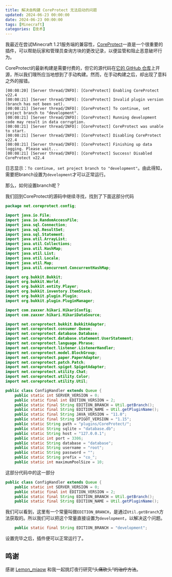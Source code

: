 ```yaml
---
title: 解决自构建 CoreProtect 无法启动的问题
updated: 2024-06-23 00:00:00
date: 2024-06-23 00:00:00
tags: [Minecraft]
categories: [技术]
---
```


我最近在尝试Minecraft 1.21服务端的兼容性，[CoreProtect](https://coreprotect.net)一直是一个很重要的插件，可以帮助玩家和管理员查询方块的更改记录，以便监管和阻止恶意破坏行为。

CoreProtect的最新构建是需要付费的，但它的源代码在[它的 GitHub 仓库](http://github.com/PlayPro/CoreProtect/)上开源，所以我们理所应当地想到了手动构建。然而，在手动构建之后，却出现了意料之外的报错。

<!--more-->

```log latest.log
[00:08:20] [Server thread/INFO]: [CoreProtect] Enabling CoreProtect v22.4
[00:08:21] [Server thread/INFO]: [CoreProtect] Invalid plugin version (branch has not been set).
[00:08:21] [Server thread/INFO]: [CoreProtect] To continue, set project branch to "development".
[00:08:21] [Server thread/INFO]: [CoreProtect] Running development code may result in data corruption.
[00:08:21] [Server thread/INFO]: [CoreProtect] CoreProtect was unable to start.
[00:08:21] [Server thread/INFO]: [CoreProtect] Disabling CoreProtect v22.4
[00:08:21] [Server thread/INFO]: [CoreProtect] Finishing up data logging. Please wait...
[00:08:21] [Server thread/INFO]: [CoreProtect] Success! Disabled CoreProtect v22.4
```

日志显示：`To continue, set project branch to "development"`。由此得知，需要把branch设置为`development`才可以正常运行。

那么，如何设置branch呢？

我们回到CoreProtect的源码中继续寻找，找到了下面这部分代码

```java net.coreprotect.config.ConfigHandler (1-55行)
package net.coreprotect.config;

import java.io.File;
import java.io.RandomAccessFile;
import java.sql.Connection;
import java.sql.ResultSet;
import java.sql.Statement;
import java.util.ArrayList;
import java.util.Collections;
import java.util.HashMap;
import java.util.List;
import java.util.Locale;
import java.util.Map;
import java.util.concurrent.ConcurrentHashMap;

import org.bukkit.Bukkit;
import org.bukkit.World;
import org.bukkit.entity.Player;
import org.bukkit.inventory.ItemStack;
import org.bukkit.plugin.Plugin;
import org.bukkit.plugin.PluginManager;

import com.zaxxer.hikari.HikariConfig;
import com.zaxxer.hikari.HikariDataSource;

import net.coreprotect.bukkit.BukkitAdapter;
import net.coreprotect.consumer.Queue;
import net.coreprotect.database.Database;
import net.coreprotect.database.statement.UserStatement;
import net.coreprotect.language.Phrase;
import net.coreprotect.listener.ListenerHandler;
import net.coreprotect.model.BlockGroup;
import net.coreprotect.paper.PaperAdapter;
import net.coreprotect.patch.Patch;
import net.coreprotect.spigot.SpigotAdapter;
import net.coreprotect.utility.Chat;
import net.coreprotect.utility.Color;
import net.coreprotect.utility.Util;

public class ConfigHandler extends Queue {
    public static int SERVER_VERSION = 0;
    public static final int EDITION_VERSION = 2;
    public static final String EDITION_BRANCH = Util.getBranch();
    public static final String EDITION_NAME = Util.getPluginName();
    public static final String JAVA_VERSION = "11.0";
    public static final String SPIGOT_VERSION = "1.15";
    public static String path = "plugins/CoreProtect/";
    public static String sqlite = "database.db";
    public static String host = "127.0.0.1";
    public static int port = 3306;
    public static String database = "database";
    public static String username = "root";
    public static String password = "";
    public static String prefix = "co_";
    public static int maximumPoolSize = 10;
```

这部分代码中的这一部分

```java 
public class ConfigHandler extends Queue {
    public static int SERVER_VERSION = 0;
    public static final int EDITION_VERSION = 2;
    public static final String EDITION_BRANCH = Util.getBranch();
    public static final String EDITION_NAME = Util.getPluginName();
```

我们可以看到，这里有一个常量叫做`EDITION_BRANCH`，是通过`Util.getBranch`方法获取的。所以我们可以把这个常量直接设置为`development`，以解决这个问题。

```java
    public static final String EDITION_BRANCH = "development";
```

设置完毕之后，插件便可以正常运行了。

## 鸣谢

感谢 [Lemon_miaow](https://github.com/Lemon-miaow) 和我一起挑灯夜行研究~~“头痛砍头”的治疗方法~~。